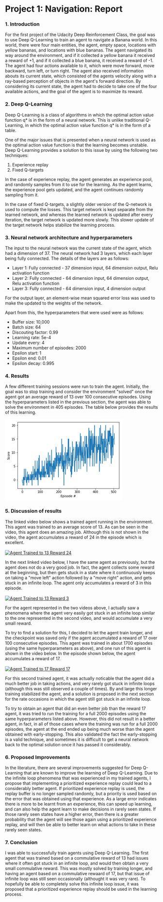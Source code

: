 # Project 1: Navigation: Report

### 1. Introduction

For the first project of the Udacity Deep Reinforcement Class, the goal was to use Deep Q-Learning to train an agent to navigate a Banana world. In this world, there were four main entities, the agent, empty space, locations with yellow bananas, and locations with blue bananas. The agent navigated its way around the environment, and if it collected a yellow banana it received a reward of +1, and if it collected a blue banana, it received a reward of -1. The agent had four actions available to it, which were move forward, move backward, turn left, or turn right. The agent also received information abouts its current state, which consisted of the agents velocity along with a ray-based perception of objects in the agent's forward direction. By considering its current state, the agent had to decide to take one of the four available actions, and the goal of the agent is to maximize its reward.

### 2. Deep Q-Learning
Deep Q-Learning is a class of algorithms in which the optimal action value function q* is in the form of a neural network. This is unlike traditional Q-Learning, in which the optimal action value function q* is in the form of a table.

One of the major issues that is presented when a neural network is used as the optimal action value function is that the learning becomes unstable. Deep Q-Learning provides a solution to this issue by using the following two techniques:
1. Experience replay
2. Fixed Q-targets

In the case of experience replay, the agent generates an experience pool, and randomly samples from it to use for the learning. As the agent learns, the experience pool gets updated, and the agent continues randomly sampling from it.

In the case of fixed Q-targets, a slightly older version of the Q-network is used to compute the losses. This target network is kept separate from the learned network, and whereas the learned network is updated after every iteration, the target network is updated more slowly. This slower update of the target network helps stabilize the learning process.

### 3. Neural network architecture and hyperparameters
The input to the neural network was the current state of the agent, which had a dimension of 37. The neural network had 3 layers, which each layer being fully connected. The details of the layers are as follows:
- Layer 1: Fully connected - 37 dimension input, 64 dimension output, Relu activation function
- Layer 2: Fully connected - 64 dimension input, 64 dimension output, Relu activation function
- Layer 3: Fully connected - 64 dimension input, 4 dimension output

For the output layer, an element-wise mean squared error loss was used to make the updated to the weights of the network.

Apart from this, the hyperparameters that were used were as follows:
- Buffer size: 10,000
- Batch size: 64
- Discouting factor: 0.99
- Learning rate: 5e-4
- Update every: 4
- Maximum number of episodes: 2000
- Epsilon start: 1
- Epsilon end: 0.01
- Epsilon decay: 0.995

### 4. Results
A few different training sessions were run to train the agent. Initially, the goal was to stop training and consider the environment "solved" once the agent got an average reward of 13 over 100 consecutive episodes. Using the hyperparameters listed in the previous section, the agent was able to solve the environment in 405 episodes. The table below provides the results of this learning.

![Results](Output.png)

### 5. Discussion of results
The linked video below shows a trained agent running in the environment. This agent was trained to an average score of 13. As can be seen in the video, this agent does an amazing job. Although this is not shown in the video, the agent accumulates a reward of 24 in the episode which is excellent.<br/><br/>
[![Agent Trained to 13 Reward 24](http://img.youtube.com/vi/4zfdBiBru1g/0.jpg)](http://www.youtube.com/watch?v=4zfdBiBru1g "Agent Trained to 13 Reward 24")

In the next linked video below, I have the same agent as previously, but the agent does not do a very good job. In fact, the agent collects some reward at the beginning, but then gets stuck in a state where it continuously keeps on taking a "move left" action followed by a "move right" action, and gets stuck in an infinite loop. The agent only accumulates a reward of 3 in this episode.<br/><br/>
[![Agent Trained to 13 Reward 3](http://img.youtube.com/vi/j3IzMuK55vA/0.jpg)](http://www.youtube.com/watch?v=j3IzMuK55vA "Agent Trained to 13 Reward 3")

For the agent represented in the two videos above, I actually saw a phenomena where the agent very easily got stuck in an infinite loop similar to the one represented in the second video, and would accumulate a very small reward.

To try to find a solution for this, I decided to let the agent train longer, and the checkpoint was saved only if the agent accumulated a reward of 17 over 100 consecutive episodes. This agent was trained in about 1700 episodes (using the same hyperparameters as above), and one run of this agent is shown in the video below. In the episode shown below, the agent accumulates a reward of 17.<br/><br/>
[![Agent Trained to 17 Reward 17](http://img.youtube.com/vi/nIWSfrsXf_w/0.jpg)](http://www.youtube.com/watch?v=nIWSfrsXf_w "Agent Trained to 17 Reward 17")

For this second trained agent, it was actually noticable that the agent did a much better job in taking actions, and very rarely got stuck in infinite loops (although this was still observed a couple of times). By and large this longer training stabilized the agent, and a solution is proposed in the next section for the rate occasions in which the agent still got stuck in an infinite loop.

To try to obtain an agent that did an even better job than the reward 17 agent, it was tried to run the training for a full 2000 episodes using the same hyperparameters listed above. However, this did not result in a better agent, in fact, in all of those cases where the training was run for a full 2000 episodes, the agent at the end ended up being much worse than the agent obtained with early-stopping. This also validated the fact the early-stopping is a valid technique, and sometimes it is difficult to get a neural network back to the optimal solution once it has passed it considerably.

### 6. Proposed Improvements
In the literature, there are several improvements suggested for Deep Q-Learning that are known to improve the learning of Deep Q-Learning. Due to the infinite loop phenomena that was experienced in my trained agents, I propose that implementing a prioritized experience replay could lead to a considerably better agent. If prioritized experience replay is used, the replay buffer is no longer sampled randomly, but a priority is used based on the error that was obtained using that experience. As a large error indicates there is more to be learnt from an experience, this can speed up learning, and can also help the agent learn to make decisions in rarely seen states. If those rarely seen states have a higher error, then there is a greater probability that the agent will see those again using a prioritized experience replay, and will then be able to better learn on what actions to take in these rarely seen states.

### 7. Conclusion
I was able to successfully train agents using Deep Q-Learning. The first agent that was trained based on a commulative reward of 13 had issues where it often got stuck in an infinite loop, and would then obtain a very small commulative reward. This was mostly solved by training longer, and having an agent based on a commulative rewaard of 17, but that issue of infinite loop was still seen occasionally (althought it was very rare). To hopefully be able to completely solve this infinite loop issue, it was proposed that a prioritized experience replay should be used in the learning process.